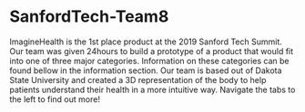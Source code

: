 # SanfordTech-Team8
ImagineHealth is the 1st place product at the 2019 Sanford Tech Summit. Our team was given 24hours to build a prototype of a product that would fit into one of three major categories. Information on these categories can be found bellow in the information section. Our team is based out of Dakota State University and created a 3D representation of the body to help patients understand their health in a more intuitive way. Navigate the tabs to the left to find out more! 
